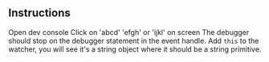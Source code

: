 Instructions
------------
Open dev console
Click on 'abcd' 'efgh' or 'ijkl' on screen
The debugger should stop on the debugger statement in the event handle.
Add `this` to the watcher, you will see it's a string object where it should be a string primitive.
